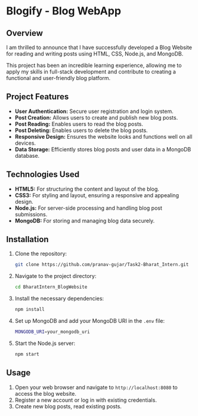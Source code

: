 # Blogify - Blog WebApp

## Overview

I am thrilled to announce that I have successfully developed a Blog Website for reading and writing posts using HTML, CSS, Node.js, and MongoDB.

This project has been an incredible learning experience, allowing me to apply my skills in full-stack development and contribute to creating a functional and user-friendly blog platform.

## Project Features

- **User Authentication:** Secure user registration and login system.
- **Post Creation:** Allows users to create and publish new blog posts.
- **Post Reading:** Enables users to read the blog posts.
- **Post Deleting:** Enables users to delete the blog posts.
- **Responsive Design:** Ensures the website looks and functions well on all devices.
- **Data Storage:** Efficiently stores blog posts and user data in a MongoDB database.

## Technologies Used

- **HTML5:** For structuring the content and layout of the blog.
- **CSS3:** For styling and layout, ensuring a responsive and appealing design.
- **Node.js:** For server-side processing and handling blog post submissions.
- **MongoDB:** For storing and managing blog data securely.

## Installation

1. Clone the repository:
    ```bash
    git clone https://github.com/pranav-gujar/Task2-Bharat_Intern.git
    ```
2. Navigate to the project directory:
    ```bash
    cd BharatIntern_BlogWebsite
    ```
3. Install the necessary dependencies:
    ```bash
    npm install
    ```
4. Set up MongoDB and add your MongoDB URI in the `.env` file:
    ```bash
    MONGODB_URI=your_mongodb_uri
    ```
5. Start the Node.js server:
    ```bash
    npm start
    ```

## Usage

1. Open your web browser and navigate to `http://localhost:8080` to access the blog website.
2. Register a new account or log in with existing credentials.
3. Create new blog posts, read existing posts.
